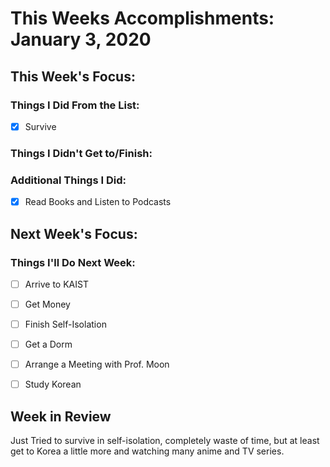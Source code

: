 # This Weeks Accomplishments: January 3, 2020

## This Week's Focus:

### Things I Did From the List:

- [X] Survive

### Things I Didn't Get to/Finish:

### Additional Things I Did:

- [X] Read Books and Listen to Podcasts

## Next Week's Focus:

### Things I'll Do Next Week:

- [ ] Arrive to KAIST
- [ ] Get Money
- [ ] Finish Self-Isolation
- [ ] Get a Dorm
- [ ] Arrange a Meeting with Prof. Moon
- [ ] Study Korean


## Week in Review

Just Tried to survive in self-isolation, completely waste of time, but at least get to Korea a little more and watching many anime and TV series.
